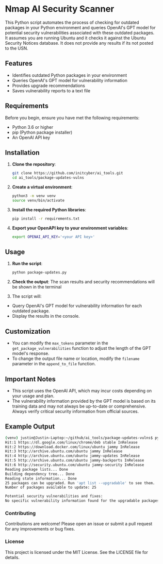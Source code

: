 # Nmap AI Security Scanner

This Python script automates the process of checking for outdated packages in your Python environment and queries OpenAI's GPT model for potential security vulnerabilities associated with these outdated packages. It assumes you are running Ubuntu and it checks it against the Ubuntu Security Notices database. It does not provide any results if its not posted to the USN.

## Features

- Identifies outdated Python packages in your environment
- Queries OpenAI's GPT model for vulnerability information
- Provides upgrade recommendations
- Saves vulnerability reports to a text file

## Requirements

Before you begin, ensure you have met the following requirements:

- Python 3.6 or higher
- pip (Python package installer)
- An OpenAI API key

## Installation

1.  **Clone the repository**:
    ```bash
    git clone https://github.com/initcyber/ai_tools.git
    cd ai_tools/package-updates-vulns
    ```

3. **Create a virtual environment**:
    ```bash
    python3 -m venv venv
    source venv/bin/activate
    ```

4. **Install the required Python libraries**:
    ```bash
    pip install -r requirements.txt
    ```


5. **Export your OpenAPI key to your environment variables**:
    ```bash
    export OPENAI_API_KEY='<your API key>'
    ```


## Usage

1. **Run the script**:
    ```bash
    python package-updates.py
    ```

3. **Check the output**:
    The scan results and security recommendations will be shown in the terminal

4. The script will:
- Query OpenAI's GPT model for vulnerability information for each outdated package.
- Display the results in the console.


## Customization

- You can modify the `max_tokens` parameter in the `get_package_vulnerabilities` function to adjust the length of the GPT model's response.
- To change the output file name or location, modify the `filename` parameter in the `append_to_file` function.

## Important Notes

- This script uses the OpenAI API, which may incur costs depending on your usage and plan.
- The vulnerability information provided by the GPT model is based on its training data and may not always be up-to-date or comprehensive. Always verify critical security information from official sources.


## Example Output
```bash
(venv) justin@Justin-Laptop:~/github/ai_tools/package-updates-vulns$ python package-updates.py 
Hit:1 https://dl.google.com/linux/chrome/deb stable InRelease
Hit:2 https://download.docker.com/linux/ubuntu jammy InRelease                                 
Hit:3 http://archive.ubuntu.com/ubuntu jammy InRelease                                         
Hit:4 http://archive.ubuntu.com/ubuntu jammy-updates InRelease               
Hit:5 http://archive.ubuntu.com/ubuntu jammy-backports InRelease             
Hit:6 http://security.ubuntu.com/ubuntu jammy-security InRelease             
Reading package lists... Done
Building dependency tree... Done
Reading state information... Done
25 packages can be upgraded. Run 'apt list --upgradable' to see them.
Number of packages available to update: 25

Potential security vulnerabilities and fixes:
No specific vulnerability information found for the upgradable packages.
```


### Contributing
Contributions are welcome! Please open an issue or submit a pull request for any improvements or bug fixes.

### License
This project is licensed under the MIT License. See the LICENSE file for details.
